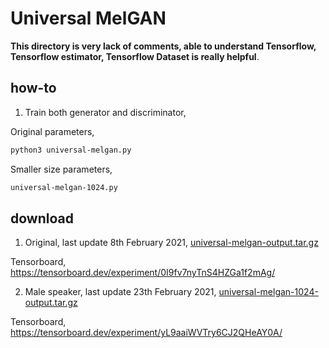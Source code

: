 # Universal MelGAN

**This directory is very lack of comments, able to understand Tensorflow, Tensorflow estimator, Tensorflow Dataset is really helpful**.

## how-to

1. Train both generator and discriminator,

Original parameters,

```bash
python3 universal-melgan.py
```

Smaller size parameters,

```bash
universal-melgan-1024.py
```

## download

1. Original, last update 8th February 2021, [universal-melgan-output.tar.gz](https://f000.backblazeb2.com/file/malaya-speech-model/pretrained/universal-melgan-output.tar.gz)

Tensorboard, https://tensorboard.dev/experiment/0I9fv7nyTnS4HZGa1f2mAg/

2. Male speaker, last update 23th February 2021, [universal-melgan-1024-output.tar.gz](https://f000.backblazeb2.com/file/malaya-speech-model/pretrained/universal-melgan-1024-output.tar.gz)

Tensorboard, https://tensorboard.dev/experiment/yL9aaiWVTry6CJ2QHeAY0A/